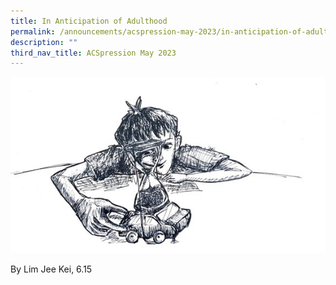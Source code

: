 ```yaml
---
title: In Anticipation of Adulthood
permalink: /announcements/acspression-may-2023/in-anticipation-of-adulthood/
description: ""
third_nav_title: ACSpression May 2023
---
```


![](/images/ACSpression/May%202023/picture4.jpg)

By Lim Jee Kei, 6.15